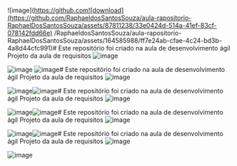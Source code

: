 ![image](https://github.com![download](https://github.com/RaphaeldosSantosSouza/aula-rapositorio-RaphaelDosSantosSouza/assets/87811238/33e0424d-514a-41ef-83cf-078142fdd66e)
/RaphaeldosSantosSouza/aula-rapositorio-RaphaelDosSantosSouza/assets/164585988/ff7e24ab-cfae-4c24-bd3b-4a8d44cfc991)# Este repositório foi criado na aula de desenvolvimento ágil
Projeto da aula de requisitos
![image](https://github.com/RaphaeldosSantosSouza/aula-rapositorio-RaphaelDosSantosSouza/assets/164585988/b04909b1-2397-4cac-9ae8-9ec497f19725)

![image](https://github.com/RaphaeldosSantosSouza/aula-rapositorio-RaphaelDosSantosSouza/blob/main/Penguins%20-%20C%C3%B3pia.jpg)
![image](https://github.com/RaphaeldosSantosSouza/aula-rapositorio-RaphaelDosSantosSouza/assets/164585988/ff7e24ab-cfae-4c24-bd3b-4a8d44cfc991)# Este repositório foi criado na aula de desenvolvimento ágil
Projeto da aula de requisitos
![image](https://github.com/RaphaeldosSantosSouza/aula-rapositorio-RaphaelDosSantosSouza/assets/164585988/b04909b1-2397-4cac-9ae8-9ec497f19725)

![image](https://github.com/RaphaeldosSantosSouza/aula-rapositorio-RaphaelDosSantosSouza/blob/main/Penguins%20-%20C%C3%B3pia.jpg)![image](https://github.com/RaphaeldosSantosSouza/aula-rapositorio-RaphaelDosSantosSouza/assets/164585988/ff7e24ab-cfae-4c24-bd3b-4a8d44cfc991)# Este repositório foi criado na aula de desenvolvimento ágil
Projeto da aula de requisitos
![image](https://github.com/RaphaeldosSantosSouza/aula-rapositorio-RaphaelDosSantosSouza/assets/164585988/b04909b1-2397-4cac-9ae8-9ec497f19725)

![image](https://github.com/RaphaeldosSantosSouza/aula-rapositorio-RaphaelDosSantosSouza/blob/main/Penguins%20-%20C%C3%B3pia.jpg)![image](https://github.com/RaphaeldosSantosSouza/aula-rapositorio-RaphaelDosSantosSouza/assets/164585988/ff7e24ab-cfae-4c24-bd3b-4a8d44cfc991)# Este repositório foi criado na aula de desenvolvimento ágil
Projeto da aula de requisitos
![image](https://github.com/RaphaeldosSantosSouza/aula-rapositorio-RaphaelDosSantosSouza/assets/164585988/b04909b1-2397-4cac-9ae8-9ec497f19725)

![image](https://github.com/RaphaeldosSantosSouza/aula-rapositorio-RaphaelDosSantosSouza/blob/main/Penguins%20-%20C%C3%B3pia.jpg)![image](https://github.com/RaphaeldosSantosSouza/aula-rapositorio-RaphaelDosSantosSouza/assets/164585988/ff7e24ab-cfae-4c24-bd3b-4a8d44cfc991)# Este repositório foi criado na aula de desenvolvimento ágil
Projeto da aula de requisitos
![image](https://github.com/RaphaeldosSantosSouza/aula-rapositorio-RaphaelDosSantosSouza/assets/164585988/b04909b1-2397-4cac-9ae8-9ec497f19725)

![image](https://github.com/RaphaeldosSantosSouza/aula-rapositorio-RaphaelDosSantosSouza/blob/main/Penguins%20-%20C%C3%B3pia.jpg)
